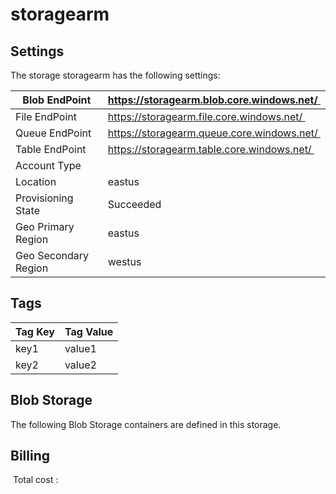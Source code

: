 # storagearm

## Settings
The storage storagearm has the following settings:

| Blob EndPoint | https://storagearm.blob.core.windows.net/  |
| --- | --- |
| File EndPoint | https://storagearm.file.core.windows.net/  |
| Queue EndPoint | https://storagearm.queue.core.windows.net/  |
| Table EndPoint | https://storagearm.table.core.windows.net/  |
| Account Type |   |
| Location | eastus  |
| Provisioning State | Succeeded  |
| Geo Primary Region | eastus  |
| Geo Secondary Region | westus  |

## Tags


| Tag Key | Tag Value |
| --- | --- |
| key1  | value1  |
| key2  | value2  |
## Blob Storage
The following Blob Storage containers are defined in this storage. 

## Billing
 Total cost : 
